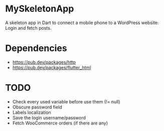 # MySkeletonApp
A skeleton app in Dart to connect a mobile phone to a WordPress website: Login and fetch posts.

# Dependencies
- https://pub.dev/packages/http
- https://pub.dev/packages/flutter_html

# TODO
- Check every used variable before use them (!= null)
- Obscure password field
- Labels localization
- Save the login username/password
- Fetch WooCommerce orders (if there are any)
